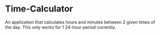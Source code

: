 # Time-Calculator
An application that calculates hours and minutes between 2 given times of the day.
This only works for 1 24-hour period currently. 
